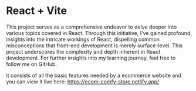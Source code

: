 # React + Vite

This project serves as a comprehensive endeavor to delve deeper into various topics covered in React. Through this initiative, I've gained profound insights into the intricate workings of React, dispelling common misconceptions that front-end development is merely surface-level. This project underscores the complexity and depth inherent in React development. For further insights into my learning journey, feel free to follow me on GitHub.

it consists of all the basic features needed by a ecommerce website and you can view it live here: https://ecom-comfy-store.netlify.app/

